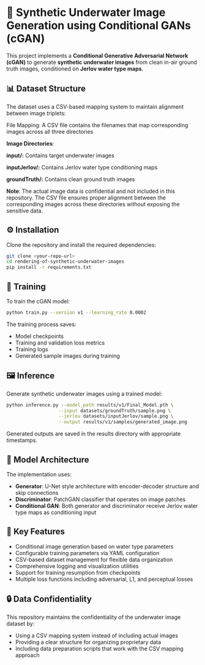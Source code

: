 # 🌊 Synthetic Underwater Image Generation using Conditional GANs (cGAN)

This project implements a **Conditional Generative Adversarial Network (cGAN)** to generate **synthetic underwater images** from clean in-air ground truth images, conditioned on **Jerlov water type maps**.

## 📊 Dataset Structure
The dataset uses a CSV-based mapping system to maintain alignment between image triplets:

File Mapping: A CSV file contains the filenames that map corresponding images across all three directories

**Image Directories**:

**input/:** Contains target underwater images

**inputJerlov/:** Contains Jerlov water type conditioning maps

**groundTruth/:** Contains clean ground truth images

**Note**: The actual image data is confidential and not included in this repository. The CSV file ensures proper alignment between the corresponding images across these directories without exposing the sensitive data.

## ⚙️ Installation

Clone the repository and install the required dependencies:

```bash
git clone <your-repo-url>
cd rendering-of-synthetic-underwater-images
pip install -r requirements.txt
```

## 🚀 Training

To train the cGAN model:

```bash
python train.py --version v1 --learning_rate 0.0002
```

The training process saves:
- Model checkpoints
- Training and validation loss metrics
- Training logs
- Generated sample images during training

## 🖼️ Inference

Generate synthetic underwater images using a trained model:

```bash
python inference.py --model_path results/v1/Final_Model.pth \
                   --input datasets/groundTruth/sample.png \
                   --jerlov datasets/inputJerlov/sample.png \
                   --output results/v1/samples/generated_image.png
```

Generated outputs are saved in the results directory with appropriate timestamps.

## 🧠 Model Architecture

The implementation uses:
- **Generator**: U-Net style architecture with encoder-decoder structure and skip connections
- **Discriminator**: PatchGAN classifier that operates on image patches
- **Conditional GAN**: Both generator and discriminator receive Jerlov water type maps as conditioning input

## 📌 Key Features

- Conditional image generation based on water type parameters
- Configurable training parameters via YAML configuration
- CSV-based dataset management for flexible data organization
- Comprehensive logging and visualization utilities
- Support for training resumption from checkpoints
- Multiple loss functions including adversarial, L1, and perceptual losses

## 🔒 Data Confidentiality

This repository maintains the confidentiality of the underwater image dataset by:

- Using a CSV mapping system instead of including actual images
- Providing a clear structure for organizing proprietary data
- Including data preparation scripts that work with the CSV mapping approach